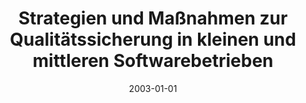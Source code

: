 ---
abstract: ''
authors:
- Armin Scherz
date: '2003-01-01'
featured: false
publication_types:
- '7'
publishDate: '2003-01-01'
title: Strategien und Maßnahmen zur Qualitätssicherung in kleinen und mittleren Softwarebetrieben
url_pdf: ''
---